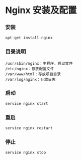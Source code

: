 # Nginx 安装及配置

### 安装

```bash
apt-get install nginx
```

### 目录说明

```
/usr/sbin/nginx：主程序，启动文件
/etc/nginx：存放配置文件
/var/www/html：存放项目目录
/var/log/nginx：存放日志
```

### 启动

```bash
service nginx start
```

### 重启

```bash
service nginx restart
```

### 停止

```bash
service nginx stop
```
